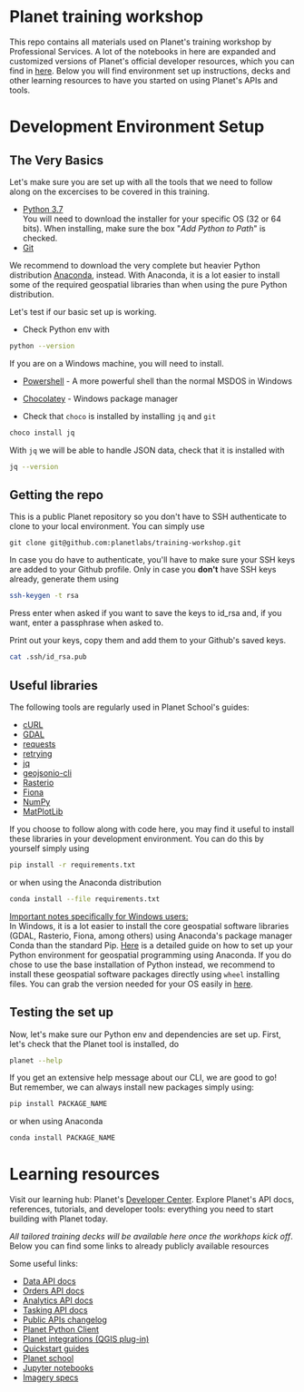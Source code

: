 # Planet training workshop

This repo contains all materials used on Planet's training workshop by Professional Services. A lot of the notebooks in here are expanded and customized versions of Planet's official developer resources, which you can find in [here](https://github.com/planetlabs/notebooks).
Below you will find environment set up instructions, decks and other learning resources to have you started on using Planet's APIs and tools. 

# Development Environment Setup

## The Very Basics
Let's make sure you are set up with all the tools that we need to follow along on the excercises to be covered in this training. 

* [Python 3.7](https://www.python.org/downloads/release/python-377/) <br>
You will need to download the installer for your specific OS (32 or 64 bits). When installing, make sure the box "_Add Python to Path_" is checked. 
* [Git](https://git-scm.com/downloads)


We recommend to download the very complete but heavier Python distribution [Anaconda](https://docs.anaconda.com/anaconda/install/), instead. With Anaconda, it is a lot easier to install some of the required geospatial libraries than when using the pure Python distribution.

Let's test if our basic set up is working.

* Check Python env with
```bash
python --version
````

If you are on a Windows machine, you will need to install.
* [Powershell](https://docs.microsoft.com/en-us/powershell/scripting/install/installing-powershell-core-on-windows?view=powershell-7) - A more powerful shell than the normal MSDOS in Windows
* [Chocolatey](https://chocolatey.org/install) - Windows package manager

* Check that `choco` is installed by installing `jq` and `git`
```bash
choco install jq
````

With `jq` we will be able to handle JSON data, check that it is installed with
```bash
jq --version
```

## Getting the repo
This is a public Planet repository so you don't have to SSH authenticate to clone to your local environment. You can simply use
```
git clone git@github.com:planetlabs/training-workshop.git
```
In case you do have to authenticate, you'll have to make sure your SSH keys are added to your Github profile. Only in case you **don't** have SSH keys already, generate them using
```bash
ssh-keygen -t rsa
```
Press enter when asked if you want to save the keys to id_rsa and, if you want, enter a passphrase when asked to.

Print out your keys, copy them and add them to your Github's saved keys.
```bash
cat .ssh/id_rsa.pub
```


## Useful libraries
The following tools are regularly used in Planet School's guides:

* [cURL](https://curl.se/)
* [GDAL](https://gdal.org/)
* [requests](https://2.python-requests.org//en/master/)
* [retrying](https://pypi.org/project/retrying/)
* [jq](https://stedolan.github.io/jq/)
* [geojsonio-cli](https://github.com/mapbox/geojsonio-cli)
* [Rasterio](https://rasterio.readthedocs.io/en/stable/)
* [Fiona](https://fiona.readthedocs.io/en/latest/manual.html)
* [NumPy](https://numpy.org/)
* [MatPlotLib](https://matplotlib.org/)

If you choose to follow along with code here, you may find it useful to install these libraries in your development environment. You can do this by yourself simply using
```bash
pip install -r requirements.txt
```

or when using the Anaconda distribution
```bash
conda install --file requirements.txt
```

<u>Important notes specifically for Windows users:</u>
<br>
In Windows, it is a lot easier to install the core geospatial software libraries (GDAL, Rasterio, Fiona, among others) using Anaconda's package manager Conda than the standard Pip. [Here](https://mapscaping.com/python-environment-for-geospatial-programming/) is a detailed guide on how to set up your Python environment for geospatial programming using Anaconda. If you do chose to use the base installation of Python instead, we recommend to install these geospatial software packages directly using `wheel` installing files. You can grab the version needed for your OS easily in [here](https://www.lfd.uci.edu/~gohlke/pythonlibs/).


## Testing the set up
Now, let's make sure our Python env and dependencies are set up. First, let's check that the Planet tool is installed, do
```bash
planet --help
````
If you get an extensive help message about our CLI, we are good to go! <br>
But remember, we can always install new packages simply using:
```bash
pip install PACKAGE_NAME
```
or when using Anaconda
```bash
conda install PACKAGE_NAME
```



# Learning resources
Visit our learning hub: Planet's [Developer Center](https://developers.planet.com/). Explore Planet's API docs, references, tutorials, and developer tools: everything you need to start building with Planet today.

_All tailored training decks will be available here once the workhops kick off_. Below you can find some links to already publicly available resources

Some useful links:
* [Data API docs](https://developers.planet.com/docs/data/)
* [Orders API docs](https://developers.planet.com/docs/orders/)
* [Analytics API docs](https://developers.planet.com/docs/analytics/)
* [Tasking API docs](https://developers.planet.com/docs/tasking/)
* [Public APIs changelog](https://developers.planet.com/changelog/)
* [Planet Python Client](https://github.com/planetlabs/planet-client-python)
* [Planet integrations (QGIS plug-in)](https://developers.planet.com/integrations/) 
* [Quickstart guides](https://developers.planet.com/docs/quickstart/)
* [Planet school](https://developers.planet.com/planetschool/)
* [Jupyter notebooks](https://github.com/planetlabs/notebooks)
* [Imagery specs](https://assets.planet.com/docs/Planet_Combined_Imagery_Product_Specs_letter_screen.pdf)
